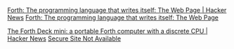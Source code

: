 
[Forth: The programming language that writes itself: The Web Page | Hacker News](https://news.ycombinator.com/item?id=36748043)
[Forth: The programming language that writes itself: The Web Page](https://ratfactor.com/forth/the_programming_language_that_writes_itself.html)

[The Forth Deck mini: a portable Forth computer with a discrete CPU | Hacker News](https://news.ycombinator.com/item?id=40804122)
[Secure Site Not Available](https://mynor.org/my4th_forthdeck.htm)

